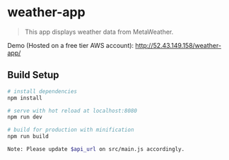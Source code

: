# weather-app

> This app displays weather data from MetaWeather. 

Demo (Hosted on a free tier AWS account): http://52.43.149.158/weather-app/

## Build Setup

``` bash
# install dependencies
npm install

# serve with hot reload at localhost:8080
npm run dev

# build for production with minification
npm run build

Note: Please update $api_url on src/main.js accordingly.  
